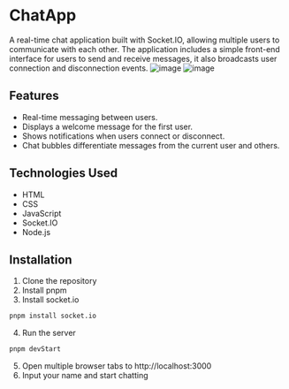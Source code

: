 # ChatApp


A real-time chat application built with Socket.IO, allowing multiple users to communicate with each other. The application includes a simple front-end interface for users to send and receive messages, it also broadcasts user connection and disconnection events.
![image](https://github.com/user-attachments/assets/22e894c4-1154-4b77-a968-d68aa772f947)
![image](https://github.com/user-attachments/assets/297d89be-d1fa-469e-b5b8-96c77c784de7)
## Features

- Real-time messaging between users.
- Displays a welcome message for the first user.
- Shows notifications when users connect or disconnect.
- Chat bubbles differentiate messages from the current user and others.

## Technologies Used

- HTML
- CSS
- JavaScript
- Socket.IO
- Node.js

## Installation

1. Clone the repository
2. Install pnpm
3. Install socket.io
```bash
pnpm install socket.io
```
4. Run the server
```bash
pnpm devStart
```
5. Open multiple browser tabs to http://localhost:3000
6. Input your name and start chatting

